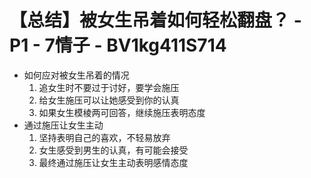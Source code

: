 # 【总结】被女生吊着如何轻松翻盘？ - P1 - 7情子 - BV1kg411S714

-   如何应对被女生吊着的情况
    1.  追女生时不要过于讨好，要学会施压
    2.  给女生施压可以让她感受到你的认真
    3.  如果女生模棱两可回答，继续施压表明态度
-   通过施压让女生主动
    1.  坚持表明自己的喜欢，不轻易放弃
    2.  女生感受到男生的认真，有可能会接受
    3.  最终通过施压让女生主动表明感情态度